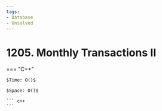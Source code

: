 ```yaml
---
tags:
- Database
- Unsolved
---
```



# 1205. Monthly Transactions II

=== "C++"

    $Time: O()$

    $Space: O()$

    ``` c++
    ```